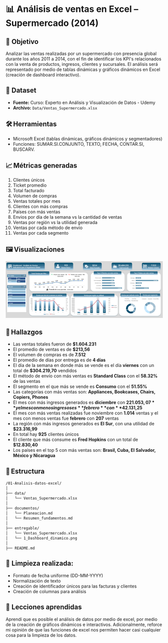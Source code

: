 # 📊 Análisis de ventas en Excel – Supermercado (2014)

## 🎯 Objetivo
Analizar las ventas realizadas por un supermercado con presencia global durante los años 2011 a 2014, con el fin de identificar los KPI's relacionados con la venta de productos, ingresos, clientes y sucursales. El análisis será representado por medio de tablas dinámicas y gráficos dinámicos en Excel (creación de dashboard interactivo).

## 🔖 Dataset
- **Fuente:** Curso: Experto en Análisis y Visualización de Datos - Udemy
- **Archivo:** `Data/Ventas_Supermercado.xlsx`

## 🛠️ Herramientas
- Microsoft Excel (tablas dinámicas, gráficos dinámicos y segmentadores)
- Funciones: SUMAR.SI.CONJUNTO, TEXTO, FECHA, CONTAR.SI, BUSCARV.

## 📈 Métricas generadas
1. Clientes únicos
2. Ticket promedio
3. Total facturado
4. Volumen de compras
5. Ventas totales por mes
6. Clientes con más compras
7. Países con más ventas
8. Envios por día de la semana vs la cantidad de ventas
9. Ventas por región vs la utilidad generada
10. Ventas por cada método de envio
11. Ventas por cada segmento 

## 🖼️ Visualizaciones
<img src="Entregables/1_Dashboard_dinamico.png" width="1200" alt="Dashboard dinámico">

## 🧠 Hallazgos
- Las ventas totales fueron de **$1.604.231**
- El promedio de ventas es de **$213,56**
- El volumen de compras es de **7.512**
- El promedio de días por entrega es de **4 días**
- El día de la semana en donde más se vende es el día **viernes** con un total de **$304.219,70** vendidos
- El método de envío con más ventas es **Standard Class** con el **58.32%** de las ventas
- El segmento en el que más se vende es **Consumo** con el **51.55%**
- Las categorías con más ventas son: **Appliances, Bookcases, Chairs,  Copiers, Phones**
- El mes con más ingresos generados es **diciembre** con **$221.053,07** y el mes con menos ingresos es **febrero** con **$42.131,25**
- El mes con más ventas realizadas fue noviembre con **1.014** ventas y el mes con menos ventas fue **febrero** con **207** ventas
- La región con más ingresos generados es **El Sur**, con una utilidad de **$23.316,99**
- En total hay **925** clientes únicos
- El cliente que más consume es **Fred Hopkins** con un total de **$12.830,40**
- Los países en el top 5 con más ventas son: **Brasil, Cuba, El Salvador, México y Nicaragua**

## 📂 Estructura
```
/01-Analisis-datos-excel/
│
├── data/
│   └── Ventas_Supermercado.xlsx
│
├── documentos/
│   └── Planeacion.md
│   └── Resumen_fundamentos.md
│
├── entregable/
│   └── Ventas_Supermercado.xlsx
│   └── 1_Dashboard_dinamico.png
│
├── README.md
```

## 🧹 Limpieza realizada:
- Formato de fecha uniforme (DD-MM-YYYY)
- Normalización de texto
- Creación de identificador únicos para las facturas y clientes
- Creación de columnas para análisis

## 🧪 Lecciones aprendidas
Aprendí que es posible el análisis de datos por medio de excel, por medio de la creación de gráficos dinámicos e interactivos. Adicionalmente, reforce mi opinión de que las funciones de excel nos permiten hacer casi cualquier cosa para la limpieza de los datos.